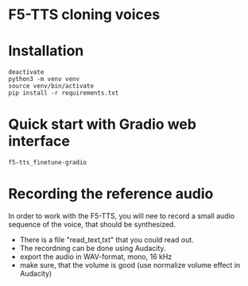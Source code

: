 # F5-TTS cloning voices

# Installation

```
deactivate
python3 -m venv venv
source venv/bin/activate
pip install -r requirements.txt
```

# Quick start with Gradio web interface
```
f5-tts_finetune-gradio
```

# Recording the reference audio

In order to work with the F5-TTS, you will nee to record a small audio sequence of the voice, that
should be synthesized.

- There is a file "read_text,txt" that you could read out.
- The recordning can be done using Audacity.
- export the audio in WAV-format, mono, 16 kHz
- make sure, that the volume is good (use normalize volume effect in Audacity)
